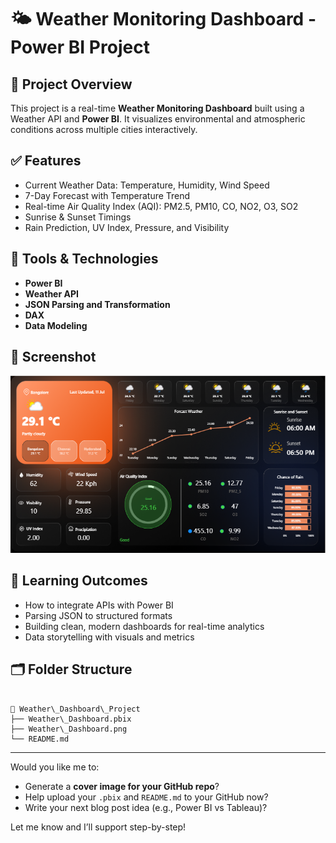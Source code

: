 # 🌤️ Weather Monitoring Dashboard - Power BI Project

## 📌 Project Overview
This project is a real-time **Weather Monitoring Dashboard** built using a Weather API and **Power BI**. It visualizes environmental and atmospheric conditions across multiple cities interactively.

## ✅ Features
- Current Weather Data: Temperature, Humidity, Wind Speed
- 7-Day Forecast with Temperature Trend
- Real-time Air Quality Index (AQI): PM2.5, PM10, CO, NO2, O3, SO2
- Sunrise & Sunset Timings
- Rain Prediction, UV Index, Pressure, and Visibility

## 🔧 Tools & Technologies
- **Power BI**
- **Weather API**
- **JSON Parsing and Transformation**
- **DAX**
- **Data Modeling**

## 📸 Screenshot
![Weather Dashboard](Weather_Dashboard.png)

## 🧠 Learning Outcomes
- How to integrate APIs with Power BI
- Parsing JSON to structured formats
- Building clean, modern dashboards for real-time analytics
- Data storytelling with visuals and metrics

## 🗂️ Folder Structure
```

📁 Weather\_Dashboard\_Project
├── Weather\_Dashboard.pbix
├── Weather\_Dashboard.png
└── README.md

```

---

Would you like me to:
- Generate a **cover image for your GitHub repo**?
- Help upload your `.pbix` and `README.md` to your GitHub now?
- Write your next blog post idea (e.g., Power BI vs Tableau)?

Let me know and I’ll support step-by-step!
```
